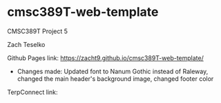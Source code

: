 # cmsc389T-web-template

CMSC389T Project 5

Zach Teselko

Github Pages link: https://zacht9.github.io/cmsc389T-web-template/
- Changes made: Updated font to Nanum Gothic instead of Raleway, changed the main header's background image, changed footer color


TerpConnect link:

